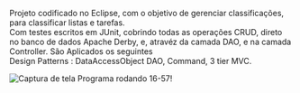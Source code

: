 Projeto codificado no Eclipse, com o objetivo de gerenciar classificações, para classificar listas e tarefas.  
Com testes escritos em JUnit, cobrindo todas as operações CRUD, direto no banco de dados Apache Derby, e, atravéz da camada DAO, e na camada Controller. São Aplicados os seguintes   
Design Patterns : DataAccessObject DAO, Command, 3 tier MVC.

![Captura de tela Programa rodando 16-57](https://github.com/klausmerini/Testes_JUnit_DerbyDB_DataAccessObjects/assets/109608171/9a5fa0b0-13c9-4d1a-971d-eedaea8b2060)!
